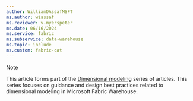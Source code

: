 ```yaml
---
author: WilliamDAssafMSFT
ms.author: wiassaf
ms.reviewer: v-myerspeter
ms.date: 06/16/2024
ms.service: fabric
ms.subservice: data-warehouse
ms.topic: include
ms.custom: fabric-cat
---
```

> [!NOTE]
> This article forms part of the [Dimensional modeling](../dimensional-modeling-overview.md) series of articles. This series focuses on guidance and design best practices related to dimensional modeling in Microsoft Fabric Warehouse.
